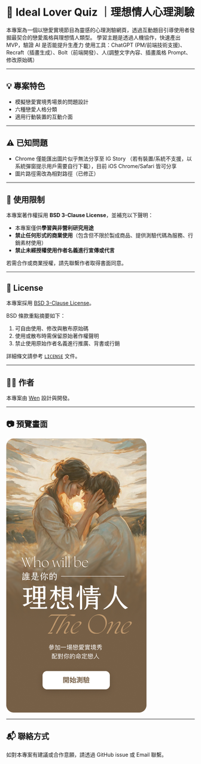 # 🧠 Ideal Lover Quiz ｜理想情人心理測驗

本專案為一個以戀愛實境節目為靈感的心理測驗網頁，透過互動題目引導使用者發掘最契合的戀愛風格與理想情人類型。
學習主題是透過人機協作，快速產出 MVP，驗證 AI 是否能提升生產力
使用工具：ChatGPT (PM/前端技術支援)、Recraft（插畫生成）、Bolt（前端開發）、人(調整文字內容、插畫風格 Prompt、修改原始碼）

---

## 💡 專案特色

- 模擬戀愛實境秀場景的問題設計
- 六種戀愛人格分類
- 適用行動裝置的互動介面

---

## ⚠️ 已知問題

- Chrome 僅能匯出圖片似乎無法分享至 IG Story （若有裝置/系統不支援，以系統彈窗提示用戶需要自行下載），目前 iOS Chrome/Safari 皆可分享
- 圖片路徑需改為相對路徑（已修正）

---

## 🚫 使用限制

本專案著作權採用 **BSD 3-Clause License**，並補充以下聲明：

- 本專案僅供**學習與非營利研究用途**
- **禁止任何形式的商業使用**（包含但不限於製成商品、提供測驗代碼為服務、行銷素材使用）
- **禁止未經授權使用作者名義進行宣傳或代言**

若需合作或商業授權，請先聯繫作者取得書面同意。

---

## 📄 License

本專案採用 [BSD 3-Clause License](LICENSE)。

BSD 條款重點摘要如下：

1. 可自由使用、修改與散布原始碼  
2. 使用或散布時需保留原始著作權聲明  
3. 禁止使用原始作者名義進行推廣、背書或行銷

詳細條文請參考 [`LICENSE`](./LICENSE) 文件。

---

## 🙋‍♀️ 作者

本專案由 [Wen](https://medium.com/@wen_design) 設計與開發。  

---

## 📷 預覽畫面

![image](https://github.com/fantasynovel/psychoquiz/blob/main/Cover.png)

---

## 📬 聯絡方式

如對本專案有建議或合作意願，請透過 GitHub issue 或 Email 聯繫。
